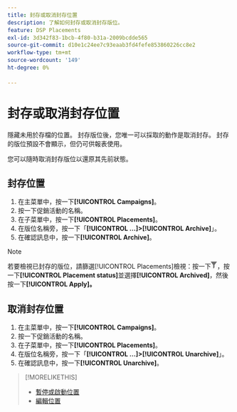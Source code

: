 ```yaml
---
title: 封存或取消封存位置
description: 了解如何封存或取消封存版位。
feature: DSP Placements
exl-id: 3d342f83-1bcb-4f80-b31a-2009bcdde565
source-git-commit: d10e1c24ee7c93eaab3fd4fefe853860226cc8e2
workflow-type: tm+mt
source-wordcount: '149'
ht-degree: 0%

---
```


# 封存或取消封存位置

<!-- Some placements don't have this option. Clarify which placement types aren't eligible -- is it PG placements, or all placements using private inventory? And anything else?  -->

隱藏未用於存檔的位置。 封存版位後，您唯一可以採取的動作是取消封存。 封存的版位預設不會顯示，但仍可供報表使用。

您可以隨時取消封存版位以還原其先前狀態。

## 封存位置

1. 在主菜單中，按一下&#x200B;**[!UICONTROL Campaigns]**。
1. 按一下促銷活動的名稱。
1. 在子菜單中，按一下&#x200B;**[!UICONTROL Placements]**。
1. 在版位名稱旁，按一下「**[!UICONTROL ...]>[!UICONTROL Archive]**」。
1. 在確認訊息中，按一下&#x200B;**[!UICONTROL Archive]**。

>[!NOTE]
>
>若要檢視已封存的版位，請篩選[!UICONTROL Placements]檢視：按一下![篩選按鈕](/help/dsp/assets/filter.png)，按一下&#x200B;**[!UICONTROL Placement status]**&#x200B;並選擇&#x200B;**[!UICONTROL Archived]**，然後按一下&#x200B;**[!UICONTROL Apply]。**

## 取消封存位置

1. 在主菜單中，按一下&#x200B;**[!UICONTROL Campaigns]**。
1. 按一下促銷活動的名稱。
1. 在子菜單中，按一下&#x200B;**[!UICONTROL Placements]**。
1. 在版位名稱旁，按一下「**[!UICONTROL ...]>[!UICONTROL Unarchive]**」。
1. 在確認訊息中，按一下&#x200B;**[!UICONTROL Unarchive]**。

>[!MORELIKETHIS]
>
>* [暫停或啟動位置](placement-pause-activate.md)
>* [編輯位置](placement-edit.md)

